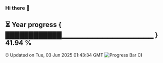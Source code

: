### Hi there 👋
⏳ Year progress { ████████████▁▁▁▁▁▁▁▁▁▁▁▁▁▁▁▁▁▁ } 41.94 %
---
⏰ Updated on Tue, 03 Jun 2025 01:43:34 GMT
![Progress Bar CI](https://github.com/liununu/liununu/workflows/Progress%20Bar%20CI/badge.svg)
